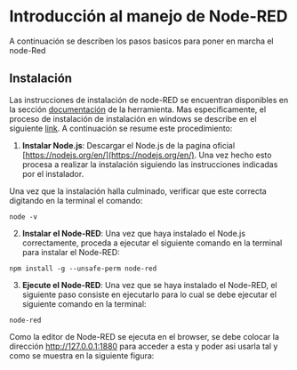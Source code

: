 # Introducción al manejo de Node-RED

A continuación se describen los pasos basicos para poner en marcha el node-Red

## Instalación

Las instrucciones de instalación de node-RED se encuentran disponibles en la sección [documentación](https://nodered.org/docs/) de la herramienta. Mas especificamente, el proceso de instalación de instalación en windows se describe en el siguiente [link](https://nodered.org/docs/getting-started/windows#quick-start). A continuación se resume este procedimiento:
1. **Instalar Node.js**: Descargar el Node.js de la pagina oficial [https://nodejs.org/en/](https://nodejs.org/en/). Una vez hecho esto procesa a realizar la instalación siguiendo las instrucciones indicadas por el instalador.

Una vez que la instalación halla culminado, verificar que este correcta digitando en la terminal el comando:

```
node -v
```

2. **Instalar el Node-RED**: Una vez que haya instalado el Node.js correctamente, proceda a ejecutar el siguiente comando en la terminal para instalar el Node-RED:

```
npm install -g --unsafe-perm node-red
```

3. **Ejecute el Node-RED**: Una vez que se haya instalado el Node-RED, el siguiente paso consiste en ejecutarlo para lo cual se debe ejecutar el siguiente comando en la terminal:

```
node-red
```

Como la editor de Node-RED se ejecuta en el browser, se debe colocar la dirección http://127.0.0.1:1880 para acceder a esta y poder asi usarla tal y como se muestra en la siguiente figura:


